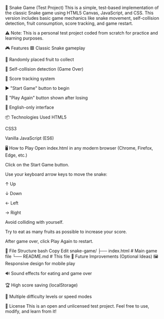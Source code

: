 🐍 Snake Game (Test Project)
This is a simple, test-based implementation of the classic Snake game using HTML5 Canvas, JavaScript, and CSS. This version includes basic game mechanics like snake movement, self-collision detection, fruit consumption, score tracking, and game restart.

⚠️ Note: This is a personal test project coded from scratch for practice and learning purposes.

🎮 Features
🟩 Classic Snake gameplay

🍎 Randomly placed fruit to collect

🧠 Self-collision detection (Game Over)

🔢 Score tracking system

▶️ "Start Game" button to begin

🔁 "Play Again" button shown after losing

💬 English-only interface

📦 Technologies Used
HTML5

CSS3

Vanilla JavaScript (ES6)

🖥️ How to Play
Open index.html in any modern browser (Chrome, Firefox, Edge, etc.)

Click on the Start Game button.

Use your keyboard arrow keys to move the snake:

↑ Up

↓ Down

← Left

→ Right

Avoid colliding with yourself.

Try to eat as many fruits as possible to increase your score.

After game over, click Play Again to restart.

📁 File Structure
bash
Copy
Edit
snake-game/
├── index.html   # Main game file
└── README.md    # This file
🚀 Future Improvements (Optional Ideas)
🖼️ Responsive design for mobile play

🔊 Sound effects for eating and game over

🏆 High score saving (localStorage)

🌈 Multiple difficulty levels or speed modes

📜 License
This is an open and unlicensed test project. Feel free to use, modify, and learn from it!
